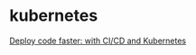 # kubernetes

[Deploy code faster: with CI/CD and Kubernetes](https://cloud.google.com/kubernetes-engine/kubernetes-comic)